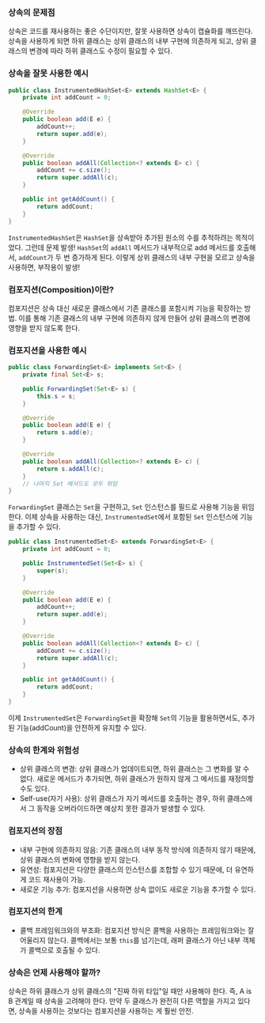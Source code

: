 ### 상속의 문제점

상속은 코드를 재사용하는 좋은 수단이지만, 잘못 사용하면 상속이 캡슐화를 깨뜨린다. 상속을 사용하게 되면 하위 클래스는 상위 클래스의 내부 구현에 의존하게 되고, 상위 클래스의 변경에 따라 하위 클래스도 수정이 필요할 수 있다.

### 상속을 잘못 사용한 예시

```java
public class InstrumentedHashSet<E> extends HashSet<E> {
    private int addCount = 0;

    @Override
    public boolean add(E e) {
        addCount++;
        return super.add(e);
    }

    @Override
    public boolean addAll(Collection<? extends E> c) {
        addCount += c.size();
        return super.addAll(c);
    }

    public int getAddCount() {
        return addCount;
    }
}
```

`InstrumentedHashSet`은 `HashSet`을 상속받아 추가된 원소의 수를 추적하려는 목적이었다.
그런데 문제 발생! 
`HashSet`의 `addAll` 메서드가 내부적으로 add 메서드를 호출해서, `addCount`가 두 번 증가하게 된다. 이렇게 상위 클래스의 내부 구현을 모르고 상속을 사용하면, 부작용이 발생!

### 컴포지션(Composition)이란?

컴포지션은 상속 대신 새로운 클래스에서 기존 클래스를 포함시켜 기능을 확장하는 방법. 이를 통해 기존 클래스의 내부 구현에 의존하지 않게 만들어 상위 클래스의 변경에 영향을 받지 않도록 한다.

### 컴포지션을 사용한 예시

```java
public class ForwardingSet<E> implements Set<E> {
    private final Set<E> s;

    public ForwardingSet(Set<E> s) {
        this.s = s;
    }

    @Override
    public boolean add(E e) {
        return s.add(e);
    }

    @Override
    public boolean addAll(Collection<? extends E> c) {
        return s.addAll(c);
    }
    // 나머지 Set 메서드도 모두 위임
}
```

`ForwardingSet` 클래스는 `Set`을 구현하고, `Set` 인스턴스를 필드로 사용해 기능을 위임한다. 이제 상속을 사용하는 대신, `InstrumentedSet`에서 포함된 `Set` 인스턴스에 기능을 추가할 수 있다.

```java
public class InstrumentedSet<E> extends ForwardingSet<E> {
    private int addCount = 0;

    public InstrumentedSet(Set<E> s) {
        super(s);
    }

    @Override
    public boolean add(E e) {
        addCount++;
        return super.add(e);
    }

    @Override
    public boolean addAll(Collection<? extends E> c) {
        addCount += c.size();
        return super.addAll(c);
    }

    public int getAddCount() {
        return addCount;
    }
}
```

이제 `InstrumentedSet`은 `ForwardingSet`을 확장해 `Set`의 기능을 활용하면서도, 추가된 기능(addCount)을 안전하게 유지할 수 있다.

### 상속의 한계와 위험성

- 상위 클래스의 변경: 상위 클래스가 업데이트되면, 하위 클래스는 그 변화를 알 수 없다. 새로운 메서드가 추가되면, 하위 클래스가 원하지 않게 그 메서드를 재정의할 수도 있다.
- Self-use(자기 사용): 상위 클래스가 자기 메서드를 호출하는 경우, 하위 클래스에서 그 동작을 오버라이드하면 예상치 못한 결과가 발생할 수 있다.

### 컴포지션의 장점

- 내부 구현에 의존하지 않음: 기존 클래스의 내부 동작 방식에 의존하지 않기 때문에, 상위 클래스의 변화에 영향을 받지 않는다.
- 유연성: 컴포지션은 다양한 클래스의 인스턴스를 조합할 수 있기 때문에, 더 유연하게 코드 재사용이 가능.
- 새로운 기능 추가: 컴포지션을 사용하면 상속 없이도 새로운 기능을 추가할 수 있다.

### 컴포지션의 한계

- 콜백 프레임워크와의 부조화: 컴포지션 방식은 콜백을 사용하는 프레임워크와는 잘 어울리지 않는다. 콜백에서는 보통 `this`를 넘기는데, 래퍼 클래스가 아닌 내부 객체가 콜백으로 호출될 수 있다.

### 상속은 언제 사용해야 할까?

상속은 하위 클래스가 상위 클래스의 "진짜 하위 타입"일 때만 사용해야 한다. 즉, A is B 관계일 때 상속을 고려해야 한다. 만약 두 클래스가 완전히 다른 역할을 가지고 있다면, 상속을 사용하는 것보다는 컴포지션을 사용하는 게 훨씬 안전.